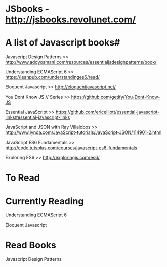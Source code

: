 # JSbooks - http://jsbooks.revolunet.com/

# A list of Javascript books#
Javascript Design Patterns              >> http://www.addyosmani.com/resources/essentialjsdesignpatterns/book/

Understanding ECMAScript 6              >> https://leanpub.com/understandinges6/read/

Eloquent Javascript                     >> http://eloquentjavascript.net/

You Dont Know JS // Series              >> https://github.com/getify/You-Dont-Know-JS

Essential JavaScript                    >> https://github.com/ericelliott/essential-javascript-links#essential-javascript-links

JavaScript and JSON with Ray Villalobos >> http://www.lynda.com/JavaScript-tutorials/JavaScript-JSON/114901-2.html

JavaScript ES6 Fundamentals             >> http://code.tutsplus.com/courses/javascript-es6-fundamentals

Exploring ES6                           >> http://exploringjs.com/es6/


# To Read


# Currently Reading
Understanding ECMAScript 6

Eloquent Javascript

# Read Books
Javascript Design Patterns

